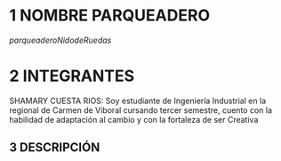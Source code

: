 # **1 NOMBRE PARQUEADERO**
   $parqueadero  Nido  de  Ruedas$
# **2 INTEGRANTES**
   SHAMARY CUESTA RIOS: Soy estudiante de Ingeniería Industrial en la regional de Carmen de Viboral cursando tercer semestre, cuento con la habilidad de adaptación al cambio y con la fortaleza de ser Creativa

## **3 DESCRIPCIÓN**
